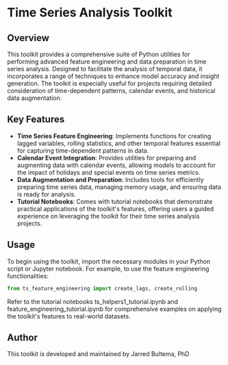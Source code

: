 # Time Series Analysis Toolkit

## Overview

This toolkit provides a comprehensive suite of Python utilities for performing advanced feature engineering and data preparation in time series analysis. Designed to facilitate the analysis of temporal data, it incorporates a range of techniques to enhance model accuracy and insight generation. The toolkit is especially useful for projects requiring detailed consideration of time-dependent patterns, calendar events, and historical data augmentation.

## Key Features

- **Time Series Feature Engineering**: Implements functions for creating lagged variables, rolling statistics, and other temporal features essential for capturing time-dependent patterns in data.
- **Calendar Event Integration**: Provides utilities for preparing and augmenting data with calendar events, allowing models to account for the impact of holidays and special events on time series metrics.
- **Data Augmentation and Preparation**: Includes tools for efficiently preparing time series data, managing memory usage, and ensuring data is ready for analysis.
- **Tutorial Notebooks**: Comes with tutorial notebooks that demonstrate practical applications of the toolkit's features, offering users a guided experience on leveraging the toolkit for their time series analysis projects.

## Usage

To begin using the toolkit, import the necessary modules in your Python script or Jupyter notebook. For example, to use the feature engineering functionalities:

```python
from ts_feature_engineering import create_lags, create_rolling
```
Refer to the tutorial notebooks ts_helpers1_tutorial.ipynb and feature_engineering_tutorial.ipynb for comprehensive examples on applying the toolkit's features to real-world datasets.

## Author
This toolkit is developed and maintained by Jarred Bultema, PhD